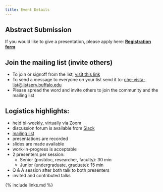 ```yaml
---
title: Event Details
---
```


## **Abstract Submission**

If you would like to give a presentation, please apply here: 
<a href="https://forms.gle/n5gT4Np7TkiSCm3P8" target="_blank" rel="nofollow">**Registration form**</a>

## **Join the mailing list (invite others)**
- To join or signoff from the list, [visit this link](http://listserv.buffalo.edu/cgi-bin/wa?SUBED1=che-vista-list&A=1)
- To send a message to everyone on your list send it to: che-vista-list@listserv.buffalo.edu
- Please spread the word and invite others to join the community and the mailing list

## **Logistics highlights:**
- held bi-weekly, virtually via Zoom
- discussion forum is available from [Slack](https://join.slack.com/t/vista-atk8254/shared_invite/zt-h4b1zwf6-fgmgjXWGv9b8G7zgU2v_bQ)
- [mailing list](http://listserv.buffalo.edu/cgi-bin/wa?SUBED1=che-vista-list&A=1)
- presentations are recorded
- slides are made available
- work-in-progress is acceptable
- 2 presenters per session:
  - Senior (postdoc, researcher, faculty): 30 min
  - Junior (undergraduate, graduate): 15 min 
- Q & A session after both talk to both presenters
- invited and contributed talks



{% include links.md %}
